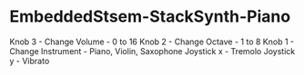 # EmbeddedStsem-StackSynth-Piano

Knob 3 - Change Volume - 0 to 16
Knob 2 - Change Octave - 1 to 8
Knob 1 - Change Instrument - Piano, Violin, Saxophone
Joystick x - Tremolo
Joystick y - Vibrato

